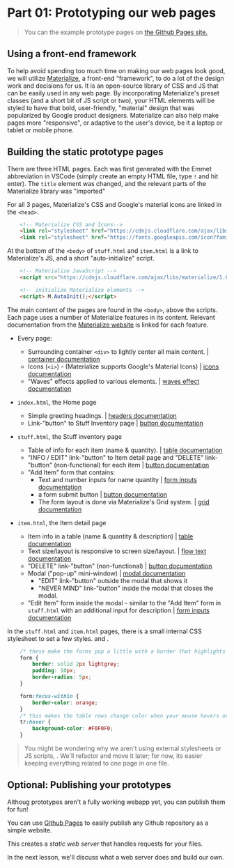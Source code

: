# Part 01: Prototyping our web pages 

> You can the example prototype pages on [the Github Pages site.](https://atcs-wang.github.io/inventory-webapp-01-static-prototypes/)

## Using a front-end framework

To help avoid spending too much time on making our web pages look good, we will utilize [Materialize](https://materializecss.com/), a front-end "framework", to do a lot of the design work and decisions for us. It is an open-source library of CSS and JS that can be easily used in any web page. By incorporating Materialize's preset classes (and a short bit of JS script or two), your HTML elements will be styled to have that bold, user-friendly, "material" design that was popularized by Google product designers. Materialize can also help make pages more "responsive", or adaptive to the user's device, be it a laptop or tablet or mobile phone.

## Building the static prototype pages

There are three HTML pages. Each was first generated with the Emmet abbreviation in VSCode (simply create an empty HTML file, type `!` and hit enter). The `title` element was changed, and the relevant parts of the Materialize library was "imported" 

For all 3 pages, Materialize's CSS and Google's material icons are linked in the `<head>`. 

```html
    <!-- Materialize CSS and Icons-->
    <link rel="stylesheet" href="https://cdnjs.cloudflare.com/ajax/libs/materialize/1.0.0/css/materialize.min.css">
    <link rel="stylesheet" href="https://fonts.googleapis.com/icon?family=Material+Icons">
```


At the bottom of the `<body>` of `stuff.html` and `item.html` is a link to Materialize's JS, and a short "auto-initialize" script.

```html
    <!-- Materialize JavaScript -->
    <script src="https://cdnjs.cloudflare.com/ajax/libs/materialize/1.0.0/js/materialize.min.js"></script>

    <!-- initialize Materialize elements -->
    <script> M.AutoInit();</script>
```

The main content of the pages are found in the `<body>`, above the scripts. Each page uses a number of Materialize features in its content. Relevant documentation from the [Materialize website](https://materializecss.com/) is linked for each feature.

- Every page:
    - Surrounding container `<div>` to lightly center all main content. | [container documentation](https://materializecss.com/grid.html#grid-container)
    - Icons (`<i>`) - (Materialize supports Google's Material Icons) | [icons documentation](https://materializecss.com/icons.html)
    - "Waves" effects applied to various elements. | [waves effect documentation](https://materializecss.com/waves.html)

- `index.html`, the Home page
    - Simple greeting headings. | [headers documentation](https://materializecss.com/typography.html#headers)
    - Link-"button" to Stuff Inventory page | [button documentation](https://materializecss.com/buttons.html)

- `stuff.html`, the Stuff inventory page 
    - Table of info for each item (name & quantity). | [table documentation](https://materializecss.com/table.html)
    - "INFO / EDIT" link-"button" to Item detail page and "DELETE" link-"button" (non-functional) for each item | [button documentation](https://materializecss.com/buttons.html)
    - "Add Item" form that contains:
        - Text and number inputs for name quantity | [form inputs documentation](https://materializecss.com/text-inputs.html )
        - a form submit button | [button documentation](https://materializecss.com/buttons.html#submit)
        - The form layout is done via Materialize's Grid system. | [grid documentation](https://materializecss.com/grid.html#grid-intro)

- `item.html`, the Item detail page
    - Item info in a table (name & quantity & description) | [table documentation](https://materializecss.com/table.html)
    - Text size/layout is responsive to screen size/layout. | [flow text documentation](https://materializecss.com/typography.html#flow)
    - "DELETE" link-"button" (non-functional) | [button documentation](https://materializecss.com/buttons.html)
    - Modal ("pop-up" mini-window) | [modal documentation](https://materializecss.com/modals.html)
        - "EDIT" link-"button" outside the modal that shows it
        - "NEVER MIND" link-"button" inside the modal that closes the modal. 
    - "Edit Item" form inside the modal - similar to the "Add Item" form in `stuff.html` with an additional input for description | [form inputs documentation](https://materializecss.com/text-inputs.html )

In the `stuff.html` and `item.html` pages, there is a small internal CSS stylesheet to set a few styles.  and .

```css
    /* these make the forms pop a little with a border that highlights when interacting with form inputs */
    form {
        border: solid 2px lightgrey;
        padding: 10px;
        border-radius: 5px;
    }

    form:focus-within {
        border-color: orange;
    }
    /* this makes the table rows change color when your mouse hovers over them */
    tr:hover {
        background-color: #F0F0F0;
    }
```
> You might be wondering why we aren't using external stylesheets or JS scripts, . We'll refactor and move it later; for now, its easier keeping everything related to one page in one file.

## Optional: Publishing your prototypes 

Althoug prototypes aren't a fully working webapp yet, you can publish them for fun!

You can use [Github Pages](https://pages.github.com/) to easily publish any Github repository as a simple website. 

This creates a *static web server* that handles requests for your files. 

In the next lesson, we'll discuss what a web server does and build our own.
